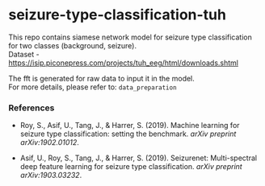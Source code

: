 # seizure-type-classification-tuh

This repo contains siamese network model for seizure type classification for two classes (background, seizure).<br>
Dataset - <https://isip.piconepress.com/projects/tuh_eeg/html/downloads.shtml>

The fft is generated for raw data to input it in the model.<br>
For more details, please refer to: `data_preparation`

### References

- Roy, S., Asif, U., Tang, J., & Harrer, S. (2019). Machine learning for seizure type classification: setting the benchmark. *arXiv preprint arXiv:1902.01012*.

- Asif, U., Roy, S., Tang, J., & Harrer, S. (2019). Seizurenet: Multi-spectral deep feature learning for seizure type classification. *arXiv preprint arXiv:1903.03232*.
